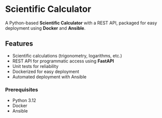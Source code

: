 # Scientific Calculator

A Python-based **Scientific Calculator** with a REST API, packaged for easy deployment using **Docker** and **Ansible**.  

## Features
- Scientific calculations (trigonometry, logarithms, etc.)  
- REST API for programmatic access using **FastAPI**  
- Unit tests for reliability  
- Dockerized for easy deployment  
- Automated deployment with Ansible  


### Prerequisites
- Python 3.12  
- Docker  
- Ansible  

